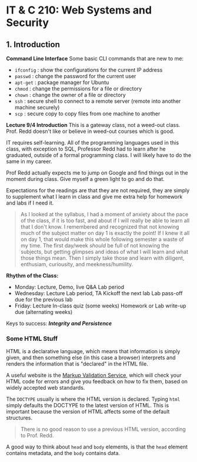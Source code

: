 # IT & C 210: Web Systems and Security

## 1. Introduction

**Command Line Interface**
Some basic CLI commands that are new to me:

- `ifconfig` : show the configurations for the current IP address
- `passwd` : change the password for the current user
- `apt-get` : package manager for Ubuntu
- `chmod` : change the permissions for a file or directory
- `chown` : change the owner of a file or directory
- `ssh` : secure shell to connect to a remote server (remote into another machine securely)
- `scp` : secure copy to copy files from one machine to another

**Lecture 9/4 Introduction**
This is a gateway class, not a weed-out class. Prof. Redd doesn't like or believe in weed-out courses which is good. 

IT requires self-learning. All of the programming languages used in this class, with exception to SQL, Professor Redd had to learn after he graduated, outside of a formal programming class. I will likely have to do the same in my career.

Prof Redd actually expects me to jump on Google and find things out in the moment during class. Give myself a green light to go and do that.

Expectations for the readings are that they are not required, they are simply to supplement what I learn in class and give me extra help for homework and labs if I need it.

> As I looked at the syllabus, I had a moment of anxiety about the pace of the class, if it is too fast, and about if I will really be able to learn all that I don't know. I remembered and recognized that not knowing much of the subject matter on day 1 is exactly the point! If I knew it all on day 1, that would make this whole following semester a waste of my time. The first day/week *should* be full of not knowing the subjects, but getting glimpses and ideas of what I will learn and what those things mean. Then I simply take those and learn with diligent, enthusiam, curiousity, and meekness/humility.

**Rhythm of the Class:**

- Monday:
    Lecture, Demo, live Q&A
    Lab period
- Wednesday:
    Lecture
    Lab period, TA Kickoff the next lab
    Lab pass-off due for the previous lab
- Friday:
    Lecture
    In-class quiz (some weeks)
    Homework or Lab write-up due (alternating weeks)

Keys to success: ***Integrity and Persistence***

### Some HTML Stuff

HTML is a declarative language, which means that information is simply given, and then something else (in this case a browser) interprets and renders the information that is "declared" in the HTML file.

A useful website is the [Markup Validation Service](https://validator.w3.org/), which will check your HTML code for errors and give you feedback on how to fix them, based on widely accepted web standards.

The `DOCTYPE` usually is where the HTML version is declared. Typing `html` simply defaults the DOCTYPE to the latest version of HTML. This is important because the version of HTML affects some of the default structures.

> There is no good reason to use a previous HTML version, according to Prof. Redd.

A good way to think about `head` and `body` elements, is that the `head` element contains metadata, and the `body` contains data.

